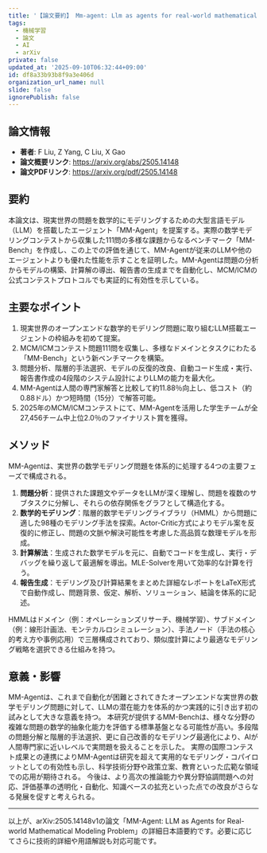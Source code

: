 ```yaml
---
title: '【論文要約】 Mm-agent: Llm as agents for real-world mathematical modeling problem'
tags:
  - 機械学習
  - 論文
  - AI
  - arXiv
private: false
updated_at: '2025-09-10T06:32:44+09:00'
id: df8a33b93b8f9a3e406d
organization_url_name: null
slide: false
ignorePublish: false
---
```


## 論文情報

- **著者**: F Liu, Z Yang, C Liu, X Gao
- **論文概要リンク**: https://arxiv.org/abs/2505.14148
- **論文PDFリンク**: https://arxiv.org/pdf/2505.14148

## 要約

本論文は、現実世界の問題を数学的にモデリングするための大型言語モデル（LLM）を搭載したエージェント「MM-Agent」を提案する。実際の数学モデリングコンテストから収集した111問の多様な課題からなるベンチマーク「MM-Bench」を作成し、この上での評価を通じて、MM-Agentが従来のLLMや他のエージェントよりも優れた性能を示すことを証明した。MM-Agentは問題の分析からモデルの構築、計算解の導出、報告書の生成までを自動化し、MCM/ICMの公式コンテストプロトコルでも実証的に有効性を示している。

## 主要なポイント

1. 現実世界のオープンエンドな数学的モデリング問題に取り組むLLM搭載エージェントの枠組みを初めて提案。
2. MCM/ICMコンテスト問題111問を収集し、多様なドメインとタスクにわたる「MM-Bench」という新ベンチマークを構築。
3. 問題分析、階層的手法選択、モデルの反復的改良、自動コード生成・実行、報告書作成の4段階のシステム設計によりLLMの能力を最大化。
4. MM-Agentは人間の専門家解答と比較して約11.88％向上し、低コスト（約0.88ドル）かつ短時間（15分）で解答可能。
5. 2025年のMCM/ICMコンテストにて、MM-Agentを活用した学生チームが全27,456チーム中上位2.0％のファイナリスト賞を獲得。


## メソッド

MM-Agentは、実世界の数学モデリング問題を体系的に処理する4つの主要フェーズで構成される。
1. **問題分析**：提供された課題文やデータをLLMが深く理解し、問題を複数のサブタスクに分解し、それらの依存関係をグラフとして構造化する。
2. **数学的モデリング**：階層的数学モデリングライブラリ（HMML）から問題に適した98種のモデリング手法を探索。Actor-Critic方式によりモデル案を反復的に修正し、問題の文脈や解決可能性を考慮した高品質な数理モデルを形成。
3. **計算解法**：生成された数学モデルを元に、自動でコードを生成し、実行・デバッグを繰り返して最適解を導出。MLE-Solverを用いて効率的な計算を行う。
4. **報告生成**：モデリング及び計算結果をまとめた詳細なレポートをLaTeX形式で自動作成し、問題背景、仮定、解析、ソリューション、結論を体系的に記述。

HMMLはドメイン（例：オペレーションズリサーチ、機械学習）、サブドメイン（例：線形計画法、モンテカルロシミュレーション）、手法ノード（手法の核心的考え方や事例応用）で三層構成されており、類似度計算により最適なモデリング戦略を選択できる仕組みを持つ。

## 意義・影響

MM-Agentは、これまで自動化が困難とされてきたオープンエンドな実世界の数学モデリング問題に対して、LLMの潜在能力を体系的かつ実践的に引き出す初の試みとして大きな意義を持つ。
本研究が提供するMM-Benchは、様々な分野の複雑な問題の数学的抽象化能力を評価する標準基盤となる可能性が高い。多段階の問題分解と階層的手法選択、更に自己改善的なモデリング最適化により、AIが人間専門家に近いレベルで実問題を扱えることを示した。
実際の国際コンテスト成果との連携によりMM-Agentは研究を超えて実用的なモデリング・コパイロットとしての有効性も示し、科学技術分野や政策立案、教育といった広範な領域での応用が期待される。
今後は、より高次の推論能力や異分野協調問題への対応、評価基準の透明化・自動化、知識ベースの拡充といった点での改良がさらなる発展を促すと考えられる。

---

以上が、arXiv:2505.14148v1の論文「MM-Agent: LLM as Agents for Real-world Mathematical Modeling Problem」の詳細日本語要約です。必要に応じてさらに技術的詳細や用語解説も対応可能です。

